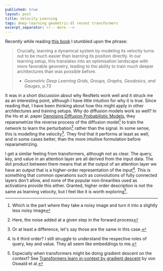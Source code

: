 ```yaml
---
published: true
layout: post
title: Velocity Learning
tags: deep-learning geometric-dl resnet transformers
excerpt_separator: <!-- more -->
---
```


Recently while reading [this book](https://arxiv.org/abs/2104.13478) I stumbled upon the phrase:

> Crucially, learning a dynamical system by modeling its velocity turns out to be much easier than learning its position directly. In our learning setup, this translates into an optimisation landscape with more favorable geometry, leading to the ability to train much deeper architectures than was possible before.
>
> - *Geometric Deep Learning Grids, Groups, Graphs, Geodesics, and Gauges*, p.73
<!-- more -->
It was in a short discussion about why ResNets work well and it struck me as an interesting point, although I have little intuition for why it is true.
Since reading that, I have been thinking about how this might apply in other architectures and training setups.
Why do diffusion models work so well? In the Ho et al. paper [Denoising Diffusion Probabilistic Models](https://arxiv.org/abs/2006.11239), they reparametrize the reverse process of the diffusion model[^1] to train the network to learn the perturbation[^2] rather than the signal. In some sense, this is modelling the velocity[^3]. They find that it performs at least as well, and in some cases better, than the more intuitive formulation before reparametrizing.

I get a similar feeling from transformers, although not as clear. The query, key, and value in an attention layer are all derived from the input data. The dot product between them means that at the output of an attention layer we have an output that is a higher-order representation of the input[^4]. This is something that common operations such as convolutions of fully connected layers don't allow, and none of the popular non-linearities used as activations provide this either. Granted, higher order description is not the same as learning velocity, but I feel like it is worth exploring[^5].

[^1]: Which is the part where they take a noisy image and turn it into a slightly less noisy image
[^2]: Here, the noise added at a given step in the forward process
[^3]: Or at least a difference, let's say those are the same in this case.
[^4]: Is it third order? I still struggle to understand the respective roles of query, key and value. They all seem like embeddings to me.
[^5]: Especially when transformers might be doing gradient descent on the context? See [Transformers learn in-context by gradient descent](https://arxiv.org/abs/2212.07677) by von Oswald et al.
